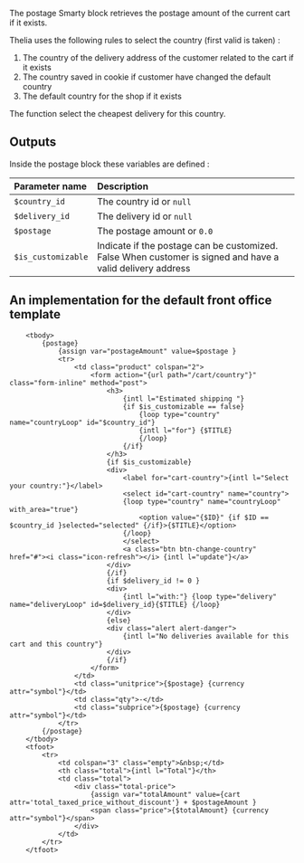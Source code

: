 The postage Smarty block retrieves the postage amount of the current cart if it exists.

Thelia uses the following rules to select the country (first valid is taken) :
1. The country of the delivery address of the customer related to the cart if it exists
2. The country saved in cookie if customer have changed the default country
3. The default country for the shop if it exists

The function select the cheapest delivery for this country.

## Outputs
Inside the postage block these variables are defined :

| Parameter name     | Description                                                                                                    |
|:-------------------|:---------------------------------------------------------------------------------------------------------------|
| `$country_id`      | The country id or `null`                                                                                       |
| `$delivery_id`     | The delivery id or `null` 	 	                                                                                  |
| `$postage`         | The postage amount or `0.0` 	 	 	                                                                              |
| `$is_customizable` | Indicate if the postage can be customized. False When customer is signed and have a valid delivery address 	 	 |


## An implementation for the default front office template
```smarty
    <tbody>
        {postage}
            {assign var="postageAmount" value=$postage }
            <tr>
                <td class="product" colspan="2">
                    <form action="{url path="/cart/country"}" class="form-inline" method="post">
                        <h3>
                            {intl l="Estimated shipping "}
                            {if $is_customizable == false}
                                {loop type="country" name="countryLoop" id="$country_id"}
                                {intl l="for"} {$TITLE}
                                {/loop}
                            {/if}
                        </h3>
                        {if $is_customizable}
                        <div>
                            <label for="cart-country">{intl l="Select your country:"}</label>
                            <select id="cart-country" name="country">
                            {loop type="country" name="countryLoop" with_area="true"}
                                <option value="{$ID}" {if $ID == $country_id }selected="selected" {/if}>{$TITLE}</option>
                            {/loop}
                            </select>
                            <a class="btn btn-change-country" href="#"><i class="icon-refresh"></i> {intl l="update"}</a>
                        </div>
                        {/if}
                        {if $delivery_id != 0 }
                        <div>
                            {intl l="with:"} {loop type="delivery" name="deliveryLoop" id=$delivery_id}{$TITLE} {/loop}
                        </div>
                        {else}
                        <div class="alert alert-danger">
                            {intl l="No deliveries available for this cart and this country"}
                        </div>
                        {/if}
                    </form>
                </td>
                <td class="unitprice">{$postage} {currency attr="symbol"}</td>
                <td class="qty">-</td>
                <td class="subprice">{$postage} {currency attr="symbol"}</td>
            </tr>
        {/postage}
    </tbody>
    <tfoot>
        <tr>
            <td colspan="3" class="empty">&nbsp;</td>
            <th class="total">{intl l="Total"}</th>
            <td class="total">
                <div class="total-price">
                    {assign var="totalAmount" value={cart attr='total_taxed_price_without_discount'} + $postageAmount }
                    <span class="price">{$totalAmount} {currency attr="symbol"}</span>
                </div>
            </td>
        </tr>
    </tfoot>
```